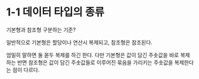 # 1-1 데이터 타입의 종류

기본형과 참조형 구분하는 기준?

일반적으로 기본형은 할당이나 연산시 복제되고, 참조형은 참조된다. 

엄밀히 말하면 둘 몯두 복제를 하긴 한다. 다만 기본형은 값이 담긴 주솟값을 바로 복제하는 반면 참조형은 값이 담긴 주솟값들로 이루어진 묶음을 가리키는 주솟값을 복제한다는 점이 다르다.